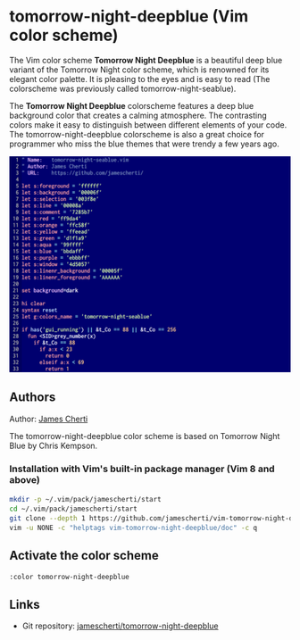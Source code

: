 # tomorrow-night-deepblue (Vim color scheme)

The Vim color scheme **Tomorrow Night Deepblue** is a beautiful deep blue variant of the Tomorrow Night color scheme, which is renowned for its elegant color palette. It is pleasing to the eyes and is easy to read (The colorscheme was previously called tomorrow-night-seablue).

The **Tomorrow Night Deepblue** colorscheme features a deep blue background color that creates a calming atmosphere. The contrasting colors make it easy to distinguish between different elements of your code. The tomorrow-night-deepblue colorscheme is also a great choice for programmer who miss the blue themes that were trendy a few years ago.

![](https://raw.githubusercontent.com/jamescherti/vim-tomorrow-night-deepblue/master/.screenshot.png)


## Authors

Author: [James Cherti](https://www.jamescherti.com/)

The tomorrow-night-deepblue color scheme is based on Tomorrow Night Blue by Chris Kempson.

### Installation with Vim's built-in package manager (Vim 8 and above)

```bash
mkdir -p ~/.vim/pack/jamescherti/start
cd ~/.vim/pack/jamescherti/start
git clone --depth 1 https://github.com/jamescherti/vim-tomorrow-night-deepblue
vim -u NONE -c "helptags vim-tomorrow-night-deepblue/doc" -c q
```

## Activate the color scheme

```viml
:color tomorrow-night-deepblue
```

## Links
- Git repository: [jamescherti/tomorrow-night-deepblue](https://github.com/jamescherti/vim-tomorrow-night-deepblue)
